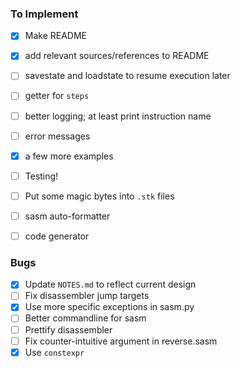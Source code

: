 
### To Implement

 - [x] Make README
 - [x] add relevant sources/references to README
 - [ ] savestate and loadstate to resume execution later
 - [ ] getter for `steps`
 - [ ] better logging; at least print instruction name
 - [ ] error messages
 - [x] a few more examples
 - [ ] Testing!
 - [ ] Put some magic bytes into `.stk` files
 - [ ] sasm auto-formatter

 - [ ] code generator


### Bugs

 - [x] Update `NOTES.md` to reflect current design
 - [ ] Fix disassembler jump targets
 - [x] Use more specific exceptions in sasm.py
 - [ ] Better commandline for sasm
 - [ ] Prettify disassembler
 - [ ] Fix counter-intuitive argument in reverse.sasm
 - [x] Use `constexpr`

